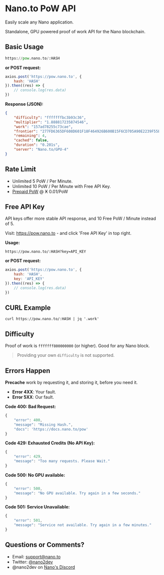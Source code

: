 # Nano.to PoW API

Easily scale any Nano application.

Standalone, GPU powered proof of work API for the Nano blockchain.

## Basic Usage

```python
https://pow.nano.to/:HASH
```

**or POST request:**

```javascript
axios.post('https://pow.nano.to', { 
    hash: 'HASH'
}).then((res) => {
    // console.log(res.data)
})
```

**Response (JSON):**
```json
{
    "difficulty": "fffffffbc3b93c36",
    "multiplier": "1.888817235874546",
    "work": "157ad78255c73cae",
    "frontier": "277FD6365DF608D601F18F464926B600B15F6CD705A90E2239F55E9F86E7B38F",
    "remaining": 4,
    "cached": false,
    "duration": "0.201s",
    "server": "Nano.to/GPU-4"
}
```

## Rate Limit

- Unlimited 5 PoW / Per Minute.
- Unlimited 10 PoW / Per Minute with Free API Key.
- [Prepaid PoW](https://pow.nano.to) @ Ӿ 0.01/PoW

## Free API Key

API keys offer more stable API response, and 10 Free PoW / Minute instead of 5. 

Visit: https://pow.nano.to - and click 'Free API Key' in top right. 

**Usage:**
```
https://pow.nano.to/:HASH?key=API_KEY
```

**or POST request:**
```javascript
axios.post('https://pow.nano.to', { 
    hash: 'HASH',
    key: 'API_KEY'
}).then((res) => {
    // console.log(res.data)
})
```

## CURL Example

```
curl https://pow.nano.to/:HASH | jq '.work'
```

## Difficulty

Proof of work is  ```fffffff800000000``` (or higher). Good for any Nano block.

> Providing your own ```difficulty``` is not supported. 

## Errors Happen

**Precache** work by requesting it, and storing it, before you need it.

- **Error 4XX**: Your fault.
- **Error 5XX**: Our fault.

**Code 400: Bad Request:**

```js
{ 
    "error": 400,  
    "message": "Missing Hash.",
    "docs": 'https://docs.nano.to/pow'
}
```

**Code 429: Exhausted Credits (No API Key):**

```js
{
    "error": 429,
    "message": "Too many requests. Please Wait."
}
```

**Code 500: No GPU available:**

```js
{
    "error": 500, 
    "message": "No GPU available. Try again in a few seconds."
}
```

**Code 501: Service Unavailable:**

```js
{
    "error": 501, 
    "message": "Service not available. Try again in a few minutes."
}
```

## Questions or Comments? 

- Email: support@nano.to
- Twitter: [@nano2dev](https://twitter.com/nano2dev)
- @nano2dev on [Nano's Discord](https://discord.com/invite/RNAE2R9) 
